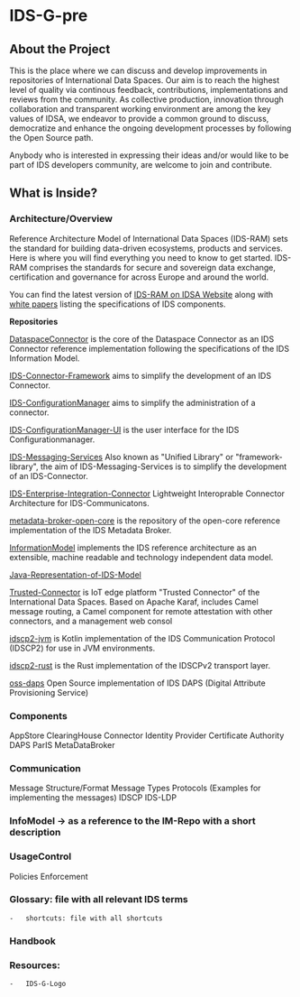 # IDS-G-pre

## About the Project
This is the place where we can discuss and develop improvements in repositories of International Data Spaces. Our aim is to reach the highest level of quality via continous feedback, contributions, implementations and reviews from the community. As collective production, innovation through collaboration and transparent working environment are among the key values of IDSA, we endeavor to provide a common ground to discuss, democratize and enhance the ongoing development processes by following the Open Source path.

Anybody who is interested in expressing their ideas and/or would like to be part of IDS developers community, are welcome to join and contribute.

## What is Inside? 

### Architecture/Overview
Reference Architecture Model of International Data Spaces (IDS-RAM) sets the standard for building data-driven ecosystems, products and services. Here is where you will find everything you need to know to get started. IDS-RAM comprises the standards for secure and sovereign data exchange, certification and governance for across Europe and around the world. 

You can find the latest version of [IDS-RAM on IDSA Website](https://internationaldataspaces.org/publications/most-important-documents/) along with [white papers](https://internationaldataspaces.org/publications/papers-studies/) listing the specifications of IDS components. 

   **Repositories**
   
   [DataspaceConnector](https://github.com/International-Data-Spaces-Association/DataspaceConnector)
   is the core of the Dataspace Connector as an IDS Connector reference implementation following the specifications of the IDS Information Model.
   
   
   [IDS-Connector-Framework](https://github.com/International-Data-Spaces-Association/IDS-Connector-Framework)
   aims to simplify the development of an IDS Connector.


   [IDS-ConfigurationManager](https://github.com/International-Data-Spaces-Association/IDS-ConfigurationManager)
   aims to simplify the administration of a connector.
   
   
   [IDS-ConfigurationManager-UI](https://github.com/International-Data-Spaces-Association/IDS-ConfigurationManager-UI)
   is the user interface for the IDS Configurationmanager.
   
   
   [IDS-Messaging-Services](https://github.com/International-Data-Spaces-Association/IDS-Messaging-Services)
   Also known as "Unified Library" or "framework-library", the aim of IDS-Messaging-Services is to simplify the development of an IDS-Connector.
   
   
   [IDS-Enterprise-Integration-Connector](https://github.com/International-Data-Spaces-Association/IDS-Enterprise-Integration-Connector)
   Lightweight Interoprable Connector Architecture for IDS-Communicatons.
   
   
   [metadata-broker-open-core](https://github.com/International-Data-Spaces-Association/metadata-broker-open-core)
   is the repository of the open-core reference implementation of the IDS Metadata Broker. 
   
   
   [InformationModel](https://github.com/International-Data-Spaces-Association/InformationModel)
   implements the IDS reference architecture as an extensible, machine readable and technology independent data model.
   
   
   [Java-Representation-of-IDS-Model](https://github.com/International-Data-Spaces-Association/Java-Representation-of-IDS-Information-Model)
   
   
   [Trusted-Connector](https://github.com/International-Data-Spaces-Association/trusted-connector)
   is IoT edge platform "Trusted Connector" of the International Data Spaces. Based on Apache Karaf, includes Camel message routing, a Camel component for remote attestation with other connectors, and a management web consol
   
   
   [idscp2-jvm](https://github.com/International-Data-Spaces-Association/idscp2-jvm)
   is Kotlin implementation of the IDS Communication Protocol (IDSCP2) for use in JVM environments.
   
   
   [idscp2-rust](https://github.com/International-Data-Spaces-Association/idscp2-rust)
   is the Rust implementation of the IDSCPv2 transport layer.
   
   
   [oss-daps](https://github.com/International-Data-Spaces-Association/oss-daps)
   Open Source implementation of IDS DAPS (Digital Attribute Provisioning Service)
   

### Components
   AppStore
   ClearingHouse
   Connector
   Identity Provider
      Certificate Authority
      DAPS
      ParIS
   MetaDataBroker
   
### Communication
Message Structure/Format
Message Types
Protocols (Examples for implementing the messages)
IDSCP
IDS-LDP

### InfoModel -> as a reference to the IM-Repo with a short description

### UsageControl
Policies
Enforcement

### Glossary: file with all relevant IDS terms
    -   shortcuts: file with all shortcuts

### Handbook

### Resources:
    -   IDS-G-Logo
